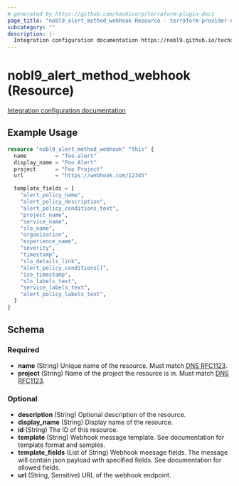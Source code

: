 ```yaml
---
# generated by https://github.com/hashicorp/terraform-plugin-docs
page_title: "nobl9_alert_method_webhook Resource - terraform-provider-nobl9"
subcategory: ""
description: |-
  Integration configuration documentation https://nobl9.github.io/techdocs_YAML_Guide/#webhook-alert-method
---
```


# nobl9_alert_method_webhook (Resource)

[Integration configuration documentation](https://nobl9.github.io/techdocs_YAML_Guide/#webhook-alert-method)

## Example Usage

```terraform
resource "nobl9_alert_method_webhook" "this" {
  name         = "foo-alert"
  display_name = "Foo Alert"
  project      = "Foo Project"
  url          = "https://webhook.com/12345"

  template_fields = [
    "alert_policy_name",
    "alert_policy_description",
    "alert_policy_conditions_text",
    "project_name",
    "service_name",
    "slo_name",
    "organization",
    "experience_name",
    "severity",
    "timestamp",
    "slo_details_link",
    "alert_policy_conditions[]",
    "iso_timestamp",
    "slo_labels_text",
    "service_labels_text",
    "alert_policy_labels_text",
  ]
}
```

<!-- schema generated by tfplugindocs -->
## Schema

### Required

- **name** (String) Unique name of the resource. Must match [DNS RFC1123](https://kubernetes.io/docs/concepts/overview/working-with-objects/names/#names).
- **project** (String) Name of the project the resource is in. Must match [DNS RFC1123](https://kubernetes.io/docs/concepts/overview/working-with-objects/names/#names).

### Optional

- **description** (String) Optional description of the resource.
- **display_name** (String) Display name of the resource.
- **id** (String) The ID of this resource.
- **template** (String) Webhook message template. See documentation for template format and samples.
- **template_fields** (List of String) Webhook meesage fields. The message will contain json payload with specified fields. See documentation for allowed fields.
- **url** (String, Sensitive) URL of the webhook endpoint.


